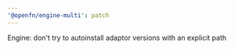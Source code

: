 ```yaml
---
'@openfn/engine-multi': patch
---
```


Engine: don't try to autoinstall adaptor versions with an explicit path
